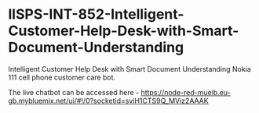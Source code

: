 # llSPS-INT-852-Intelligent-Customer-Help-Desk-with-Smart-Document-Understanding
Intelligent Customer Help Desk with Smart Document Understanding
Nokia 111 cell phone customer care bot.

The live chatbot can be accessed here - https://node-red-mueib.eu-gb.mybluemix.net/ui/#!/0?socketid=sviH1CTS9Q_MViz2AAAK
